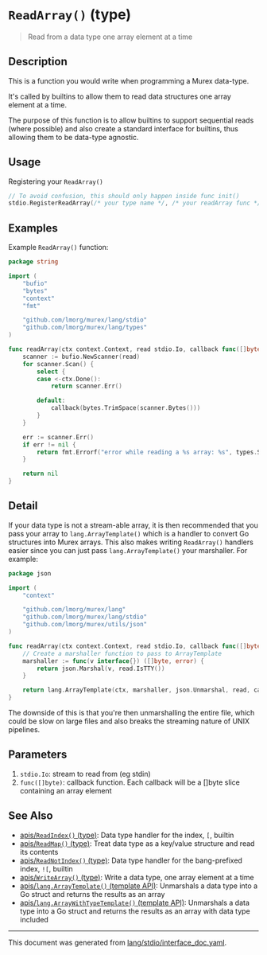 # `ReadArray()` (type)

> Read from a data type one array element at a time

## Description

This is a function you would write when programming a Murex data-type.

It's called by builtins to allow them to read data structures one array element
at a time.

The purpose of this function is to allow builtins to support sequential reads
(where possible) and also create a standard interface for builtins, thus
allowing them to be data-type agnostic.

## Usage

Registering your `ReadArray()`

```go
// To avoid confusion, this should only happen inside func init()
stdio.RegisterReadArray(/* your type name */, /* your readArray func */)
```

## Examples

Example `ReadArray()` function:

```go
package string

import (
	"bufio"
	"bytes"
	"context"
	"fmt"

	"github.com/lmorg/murex/lang/stdio"
	"github.com/lmorg/murex/lang/types"
)

func readArray(ctx context.Context, read stdio.Io, callback func([]byte)) error {
	scanner := bufio.NewScanner(read)
	for scanner.Scan() {
		select {
		case <-ctx.Done():
			return scanner.Err()

		default:
			callback(bytes.TrimSpace(scanner.Bytes()))
		}
	}

	err := scanner.Err()
	if err != nil {
		return fmt.Errorf("error while reading a %s array: %s", types.String, err.Error())
	}

	return nil
}
```

## Detail

If your data type is not a stream-able array, it is then recommended that
you pass your array to  `lang.ArrayTemplate()` which is a handler to convert Go
structures into Murex arrays. This also makes writing `ReadArray()` handlers
easier since you can just pass `lang.ArrayTemplate()` your marshaller.
For example:

```go
package json

import (
	"context"

	"github.com/lmorg/murex/lang"
	"github.com/lmorg/murex/lang/stdio"
	"github.com/lmorg/murex/utils/json"
)

func readArray(ctx context.Context, read stdio.Io, callback func([]byte)) error {
	// Create a marshaller function to pass to ArrayTemplate
	marshaller := func(v interface{}) ([]byte, error) {
		return json.Marshal(v, read.IsTTY())
	}

	return lang.ArrayTemplate(ctx, marshaller, json.Unmarshal, read, callback)
}
```

The downside of this is that you're then unmarshalling the entire file, which
could be slow on large files and also breaks the streaming nature of UNIX
pipelines.

## Parameters

1. `stdio.Io`: stream to read from (eg stdin)
2. `func([]byte)`: callback function. Each callback will be a []byte slice containing an array element

## See Also

* [apis/`ReadIndex()` (type)](../apis/ReadIndex.md):
  Data type handler for the index, `[`, builtin
* [apis/`ReadMap()` (type)](../apis/ReadMap.md):
  Treat data type as a key/value structure and read its contents
* [apis/`ReadNotIndex()` (type)](../apis/ReadNotIndex.md):
  Data type handler for the bang-prefixed index, `![`, builtin
* [apis/`WriteArray()` (type)](../apis/WriteArray.md):
  Write a data type, one array element at a time
* [apis/`lang.ArrayTemplate()` (template API)](../apis/lang.ArrayTemplate.md):
  Unmarshals a data type into a Go struct and returns the results as an array
* [apis/`lang.ArrayWithTypeTemplate()` (template API)](../apis/lang.ArrayWithTypeTemplate.md):
  Unmarshals a data type into a Go struct and returns the results as an array with data type included

<hr/>

This document was generated from [lang/stdio/interface_doc.yaml](https://github.com/lmorg/murex/blob/master/lang/stdio/interface_doc.yaml).
